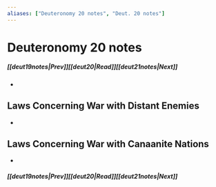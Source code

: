 ```yaml
---
aliases: ["Deuteronomy 20 notes", "Deut. 20 notes"]
---
```

# Deuteronomy 20 notes
##### <span class=arrow-left></span>[[deut19notes|Prev]]<span class=navigation-separator></span>[[deut20|Read]]<span class=navigation-separator></span>[[deut21notes|Next]]<span class=arrow-right></span>
- 
## Laws Concerning War with Distant Enemies
- 
## Laws Concerning War with Canaanite Nations
- 
##### <span class=arrow-left></span>[[deut19notes|Prev]]<span class=navigation-separator></span>[[deut20|Read]]<span class=navigation-separator></span>[[deut21notes|Next]]<span class=arrow-right></span>